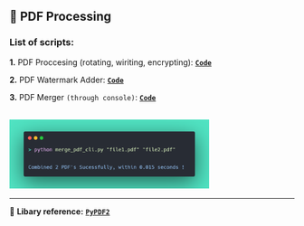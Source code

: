 ## 📄 PDF Processing

### List of scripts:

**1.** PDF Proccesing (rotating, wiriting, encrypting): [**`Code`**](https://github.com/gkrockz/pdf-processing/blob/main/pdf_processing.py)

**2.** PDF Watermark Adder: [**`Code`**](https://github.com/gkrockz/pdf-processing/blob/main/watermarker.py)

**3.** PDF Merger `(through console)`: [**`Code`**](https://github.com/gkrockz/pdf-processing/blob/main/pdf_merger_cli.py)

<br>
<img src="image/output.png" height="70%" width="70%"> 

---
📑 **Libary reference:** [**`PyPDF2`**](https://pypi.org/project/PyPDF2/) 
